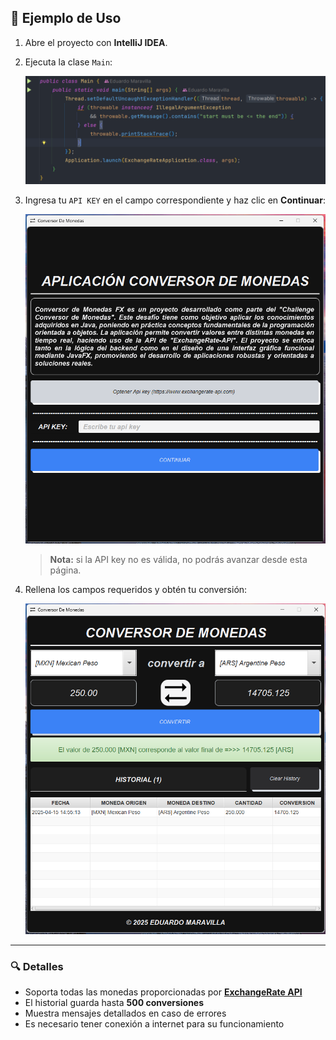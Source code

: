 ## 📌 Ejemplo de Uso

1. Abre el proyecto con **IntelliJ IDEA**.
2. Ejecuta la clase `Main`:

   ![Main](images/img.png)

3. Ingresa tu `API KEY` en el campo correspondiente y haz clic en **Continuar**:

   ![Init_Page](images/img_1.png)

   > **Nota:** si la API key no es válida, no podrás avanzar desde esta página.

4. Rellena los campos requeridos y obtén tu conversión:

   ![Conversion_page](images/img_2.png)

---

### 🔍 Detalles

- Soporta todas las monedas proporcionadas por [**ExchangeRate API**](https://app.exchangerate-api.com/)
- El historial guarda hasta **500 conversiones**
- Muestra mensajes detallados en caso de errores
- Es necesario tener conexión a internet para su funcionamiento
